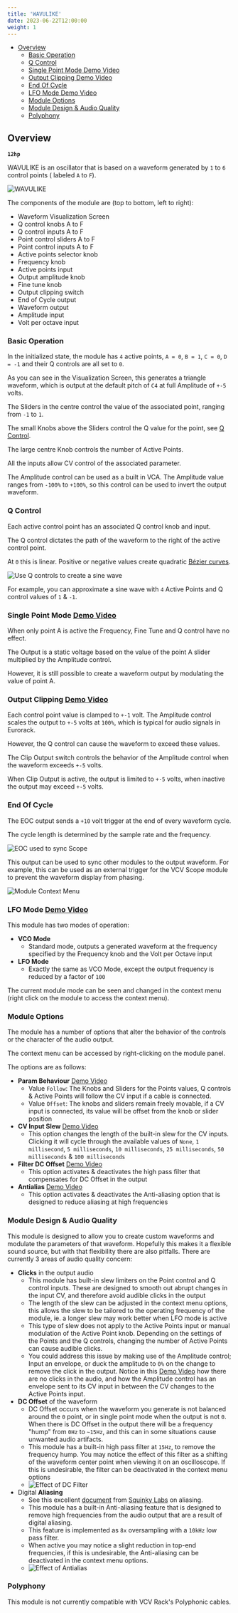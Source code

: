 ```yaml
---
title: 'WAVULIKE'
date: 2023-06-22T12:00:00
weight: 1
---
```


- [Overview](#overview)
  - [Basic Operation](#basic-operation)
  - [Q Control](#q-control)
  - [Single Point Mode Demo Video](#single-point-mode-demo-video)
  - [Output Clipping Demo Video](#output-clipping-demo-video)
  - [End Of Cycle](#end-of-cycle)
  - [LFO Mode Demo Video](#lfo-mode-demo-video)
  - [Module Options](#module-options)
  - [Module Design \& Audio Quality](#module-design--audio-quality)
  - [Polyphony](#polyphony)

## Overview

**`12hp`**

WAVULIKE is an oscillator that is based on a waveform generated by `1` to `6` control points (
labeled `A` to `F`).

![WAVULIKE](https://library.vcvrack.com/screenshots/200/DanTModules/Wavulike.png)

The components of the module are (top to bottom, left to right):

* Waveform Visualization Screen
* Q control knobs A to F
* Q control inputs A to F
* Point control sliders A to F
* Point control inputs A to F
* Active points selector knob
* Frequency knob
* Active points input
* Output amplitude knob
* Fine tune knob
* Output clipping switch
* End of Cycle output
* Waveform output
* Amplitude input
* Volt per octave input

### Basic Operation

In the initialized state, the module has `4` active points, `A = 0`, `B = 1`, `C = 0`, `D = -1` and
their Q controls are all set to `0`.

As you can see in the Visualization Screen, this generates a triangle waveform, which is output at
the default pitch of `C4` at full Amplitude of `+-5` volts.

The Sliders in the centre control the value of the associated point, ranging from `-1` to `1`.

The small Knobs above the Sliders control the Q value for the point, see [Q Control](#q-control).

The large centre Knob controls the number of Active Points.

All the inputs allow CV control of the associated parameter.

The Amplitude control can be used as a built in VCA. The Amplitude value ranges from `-100%` to
`+100%`, so this control can be used to invert the output waveform.

### Q Control

Each active control point has an associated Q control knob and input.

The Q control dictates the path of the waveform to the right of the active control point.

At `0` this is linear. Positive or negative values create quadratic
[Bézier curves](https://en.wikipedia.org/wiki/B%C3%A9zier_curve).

![Use Q controls to create a sine wave](/DanTModules-Manual/images/qcontrol-sine.png)

For example, you can approximate a sine wave with `4` Active Points and Q control values of `1` &
`-1`.

### Single Point Mode [Demo Video](https://www.instagram.com/p/CIarR7UByN5/)

When only point A is active the Frequency, Fine Tune and Q control have no effect.

The Output is a static voltage based on the value of the point A slider multiplied by the Amplitude
control.

However, it is still possible to create a waveform output by modulating the value of point A.

### Output Clipping [Demo Video](https://www.instagram.com/p/CIaw1IxBDIG/)

Each control point value is clamped to `+-1` volt. The Amplitude control scales the output to `+-5`
volts at `100%`, which is typical for audio signals in Eurorack.

However, the Q control can cause the waveform to exceed these values.

The Clip Output switch controls the behavior of the Amplitude control when the waveform exceeds
`+-5` volts.

When Clip Output is active, the output is limited to `+-5` volts, when inactive the output may
exceed `+-5` volts.

### End Of Cycle

The EOC output sends a `+10` volt trigger at the end of every waveform cycle.

The cycle length is determined by the sample rate and the frequency.

![EOC used to sync Scope](/DanTModules-Manual/images/eoc-scope-sync.png)

This output can be used to sync other modules to the output waveform. For example, this can be used
as an external trigger for the VCV Scope module to prevent the waveform display from phasing.

![Module Context Menu](/DanTModules-Manual/images/contextmenu.png)

### LFO Mode [Demo Video](https://www.instagram.com/p/CItOmdmB-k3/)

This module has two modes of operation:
* **VCO Mode**
  * Standard mode, outputs a generated waveform at the frequency specified by the Frequency knob and
    the Volt per Octave input
* **LFO Mode**
  * Exactly the same as VCO Mode, except the output frequency is reduced by a factor of `100`

The current module mode can be seen and changed in the context menu (right click on the module to
access the context menu).

### Module Options

The module has a number of options that alter the behavior of the controls or the character of the
audio output.

The context menu can be accessed by right-clicking on the module panel.

The options are as follows:

* **Param Behaviour** [Demo Video](https://www.instagram.com/p/CI--C8GBP6E/)
  * Value `Follow`: The Knobs and Sliders for the Points values, Q controls & Active Points will
    follow the CV input if a cable is connected.
  * Value `Offset`: The knobs and sliders remain freely movable, if a CV input is connected, its
    value will be offset from the knob or slider position
* **CV Input Slew** [Demo Video](https://www.instagram.com/p/CI-7aH1BKd7/)
  * This option changes the length of the built-in slew for the CV inputs. Clicking it will cycle
    through the available values of `None`, `1 millisecond`, `5 milliseconds`, `10 milliseconds`,
    `25 milliseconds`, `50 milliseconds` & `100 milliseconds`
* **Filter DC Offset** [Demo Video](https://www.instagram.com/p/CI_BMAEhOmv/)
  * This option activates & deactivates the high pass filter that compensates for DC Offset in the
    output
* **Antialias** [Demo Video](https://www.instagram.com/p/CI_EGeaBQ4c/)
  * This option activates & deactivates the Anti-aliasing option that is designed to reduce aliasing
    at high frequencies

### Module Design & Audio Quality

This module is designed to allow you to create custom waveforms and modulate the parameters of that
waveform. Hopefully this makes it a flexible sound source, but with that flexibility there are also
pitfalls. There are currently 3 areas of audio quality concern:
* **Clicks** in the output audio
  * This module has built-in slew limiters on the Point control and Q control inputs. These are
    designed to smooth out abrupt changes in the input CV, and therefore avoid audible clicks in the
    output
  * The length of the slew can be adjusted in the context menu options, this allows the slew to be
    tailored to the operating frequency of the module, ie. a longer slew may work better when LFO
    mode is active
  * This type of slew does not apply to the Active Points input or manual modulation of the Active
    Point knob. Depending on the settings of the Points and the Q controls, changing the number of
    Active Points can cause audible clicks.
  * You could address this issue by making use of the Amplitude control; Input an envelope, or duck
    the amplitude to `0%` on the change to remove the click in the output. Notice in this
    [Demo Video](https://www.instagram.com/p/CIjdLrUB2WS/) how there are no clicks in the audio, and
    how the Amplitude control has an envelope sent to its CV input in between the CV changes to the
    Active Points input.
* **DC Offset** of the waveform
  * DC Offset occurs when the waveform you generate is not balanced around the `0` point, or in
    single point mode when the output is not `0`. When there is DC Offset in the output there will
    be a frequency "hump" from `0Hz` to `~15Hz`, and this can in some situations cause unwanted
    audio artifacts.
  * This module has a built-in high pass filter at `15Hz`, to remove the frequency hump. You may
    notice the effect of this filter as a shifting of the waveform center point when viewing it on
    an oscilloscope. If this is undesirable, the filter can be deactivated in the context menu
    options
  * ![Effect of DC Filter](/DanTModules-Manual/images/dcfilter.png)
* Digital **Aliasing**
  * See this excellent
    [document](https://github.com/squinkylabs/SquinkyVCV/blob/main/docs/aliasing.md) from
    [Squinky Labs](https://www.facebook.com/SquinkyLabs) on aliasing.
  * This module has a built-in Anti-aliasing feature that is designed to remove high frequencies
    from the audio output that are a result of digital aliasing.
  * This feature is implemented as `8x` oversampling with a `10kHz` low pass filter.
  * When active you may notice a slight reduction in top-end frequencies, if this is undesirable,
    the Anti-aliasing can be deactivated in the context menu options.
  * ![Effect of Antialias](/DanTModules-Manual/images/antialias.png)

### Polyphony

This module is not currently compatible with VCV Rack's Polyphonic cables.
